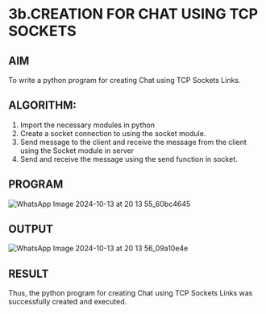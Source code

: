 # 3b.CREATION FOR CHAT USING TCP SOCKETS
## AIM
To write a python program for creating Chat using TCP Sockets Links.
## ALGORITHM:
1. Import the necessary modules in python
2. Create a socket connection to using the socket module.
3. Send message to the client and receive the message from the client using the Socket module in
 server
4. Send and receive the message using the send function in socket.
## PROGRAM
![WhatsApp Image 2024-10-13 at 20 13 55_60bc4645](https://github.com/user-attachments/assets/1515834e-83f1-4586-b03c-525f390c6d39)

## OUTPUT
![WhatsApp Image 2024-10-13 at 20 13 56_09a10e4e](https://github.com/user-attachments/assets/7b386b52-c1fd-44a6-942a-afe829aeef3a)

## RESULT
Thus, the python program for creating Chat using TCP Sockets Links was successfully 
created and executed.
